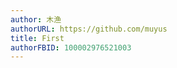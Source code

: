 ```yaml
---
author: 木渔
authorURL: https://github.com/muyus
title: First
authorFBID: 100002976521003
---
```



<!--truncate-->